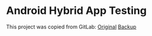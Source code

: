 # Android Hybrid App Testing

This project was copied from GitLab: [Original](https://gitlab.com/WM-CSCI435-F17/Android-Hybrid-App-Testing) [Backup](https://gitlab.com/Patricol/Android-Hybrid-App-Testing)
